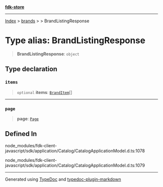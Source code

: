 [**fdk-store**](../../../README.md)
***

[Index](../../../API.md) > [brands](../../README.md) > [<internal>](../README.md) > BrandListingResponse

# Type alias: BrandListingResponse

> **BrandListingResponse**: `object`

## Type declaration

### `items`

> `optional` **items**: [`BrandItem`](type-alias.BrandItem.md)[]

***

### `page`

> **page**: [`Page`](type-alias.Page.md)

## Defined In

node\_modules/fdk-client-javascript/sdk/application/Catalog/CatalogApplicationModel.d.ts:1078

node\_modules/fdk-client-javascript/sdk/application/Catalog/CatalogApplicationModel.d.ts:1079

***
Generated using [TypeDoc](https://typedoc.org/) and [typedoc-plugin-markdown](https://www.npmjs.com/package/typedoc-plugin-markdown)
